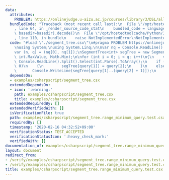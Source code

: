 ```yaml
---
data:
  attributes:
    PROBLEM: https://onlinejudge.u-aizu.ac.jp/courses/library/3/DSL/all/DSL_2_A
  bundledCode: "Traceback (most recent call last):\n  File \"/opt/hostedtoolcache/Python/3.8.5/x64/lib/python3.8/site-packages/onlinejudge_verify/documentation/build.py\"\
    , line 64, in _render_source_code_stat\n    bundled_code = language.bundle(stat.path,\
    \ basedir=basedir).decode()\n  File \"/opt/hostedtoolcache/Python/3.8.5/x64/lib/python3.8/site-packages/onlinejudge_verify/languages/csharpscript.py\"\
    , line 110, in bundle\n    raise NotImplementedError\nNotImplementedError\n"
  code: "#load \"./segment_tree.csx\"\n#pragma PROBLEM https://onlinejudge.u-aizu.ac.jp/courses/library/3/DSL/all/DSL_2_A\n\
    \nusing System;\nusing System.Linq;\n\nvar nq = Console.ReadLine().Split().Select(int.Parse).ToArray();\n\
    var (n, q) = (nq[0], nq[1]);\nSegmentTree<int> segTree = new SegmentTree<int>(n,\
    \ int.MaxValue, Math.Min);\n\nfor (int i = 0; i < q; i++)\n{\n    var query =\
    \ Console.ReadLine().Split().Select(int.Parse).ToArray();\n    if (query[0] ==\
    \ 0)\n    {\n        segTree[query[1]] = query[2];\n    }\n    else\n    {\n \
    \       Console.WriteLine(segTree[query[1]..(query[2] + 1)]);\n    }\n}\n"
  dependsOn:
  - examples/csharpscript/segment_tree.csx
  extendedDependsOn:
  - icon: ':warning:'
    path: examples/csharpscript/segment_tree.csx
    title: examples/csharpscript/segment_tree.csx
  extendedRequiredBy: []
  extendedVerifiedWith: []
  isVerificationFile: true
  path: examples/csharpscript/segment_tree.range_minimum_query.test.csx
  requiredBy: []
  timestamp: '2020-02-16 04:32:52+09:00'
  verificationStatus: TEST_ACCEPTED
  verificationStatusIcon: ':heavy_check_mark:'
  verifiedWith: []
documentation_of: examples/csharpscript/segment_tree.range_minimum_query.test.csx
layout: document
redirect_from:
- /verify/examples/csharpscript/segment_tree.range_minimum_query.test.csx
- /verify/examples/csharpscript/segment_tree.range_minimum_query.test.csx.html
title: examples/csharpscript/segment_tree.range_minimum_query.test.csx
---
```

